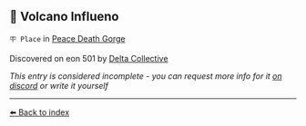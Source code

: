 ## 🌋 Volcano Influeno

`🪧 Place` in [Peace Death Gorge](/peace_death_gorge.html)

Discovered on eon 501 by [Delta Collective](/delta_collective.html)

_This entry is considered incomplete - you can request more info for it [on discord](<https://discord.com/channels/562910943848169472/1173922660489633802>) or write it yourself_


----------
[⬅️ Back to index](/index.md#0780_s)